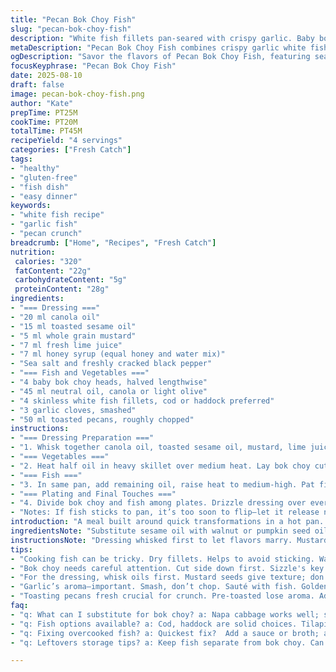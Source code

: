 ```yaml
---
title: "Pecan Bok Choy Fish"
slug: "pecan-bok-choy-fish"
description: "White fish fillets pan-seared with crispy garlic. Baby bok choy wilted al dente, with a nutty pecan crunch. Dressing blends canola and toasted sesame oils with whole grain mustard, fresh lemon juice, and honey syrup. Simple, balanced, without gluten, dairy, eggs. Technique focuses on texture contrast and timing; fish skin removed for cleanliness, bok choy cooked gently to keep crunch. Pecans toasted for aroma and bite. Easy swaps include olive oil for canola, maple syrup replaced by honey or agave. Total cook roughly 35 minutes total, serves 4."
metaDescription: "Pecan Bok Choy Fish combines crispy garlic white fish with crunchy pecans, vibrant bok choy, and a zesty dressing for a delightful meal."
ogDescription: "Savor the flavors of Pecan Bok Choy Fish, featuring seared white fish, vibrant bok choy, and a nutty dressing that ties it all together."
focusKeyphrase: "Pecan Bok Choy Fish"
date: 2025-08-10
draft: false
image: pecan-bok-choy-fish.png
author: "Kate"
prepTime: PT25M
cookTime: PT20M
totalTime: PT45M
recipeYield: "4 servings"
categories: ["Fresh Catch"]
tags:
- "healthy"
- "gluten-free"
- "fish dish"
- "easy dinner"
keywords:
- "white fish recipe"
- "garlic fish"
- "pecan crunch"
breadcrumb: ["Home", "Recipes", "Fresh Catch"]
nutrition: 
 calories: "320"
 fatContent: "22g"
 carbohydrateContent: "5g"
 proteinContent: "28g"
ingredients:
- "=== Dressing ==="
- "20 ml canola oil"
- "15 ml toasted sesame oil"
- "5 ml whole grain mustard"
- "7 ml fresh lime juice"
- "7 ml honey syrup (equal honey and water mix)"
- "Sea salt and freshly cracked black pepper"
- "=== Fish and Vegetables ==="
- "4 baby bok choy heads, halved lengthwise"
- "45 ml neutral oil, canola or light olive"
- "4 skinless white fish fillets, cod or haddock preferred"
- "3 garlic cloves, smashed"
- "50 ml toasted pecans, roughly chopped"
instructions:
- "=== Dressing Preparation ==="
- "1. Whisk together canola oil, toasted sesame oil, mustard, lime juice, and honey syrup in a bowl. Season with salt and pepper. Set aside for flavors to meld."
- "=== Vegetables ==="
- "2. Heat half oil in heavy skillet over medium heat. Lay bok choy cut side down, cook undisturbed until edges start crisping and leaves turn bright but still firm, 6-8 minutes. Salt and pepper. Cover pan and lower heat to finish softening gently, 5 more minutes. Remove bok choy, keep warm."
- "=== Fish ==="
- "3. In same pan, add remaining oil, raise heat to medium-high. Pat fish dry. Add garlic cloves to oil—listen for that sizzle, smell garlic aromatics. Lay fish down carefully, press gently to seal contact. Cook 3-4 minutes without moving; look for opaque edge creeping up sides. Flip once, cook 2-3 minutes more. Pull garlic out before serving to avoid burning bitterness."
- "=== Plating and Final Touches ==="
- "4. Divide bok choy and fish among plates. Drizzle dressing over everything. Sprinkle chopped toasted pecans evenly. Serve immediately."
- "Notes: If fish sticks to pan, it’s too soon to flip—let it release naturally. Overcooked fish dries out; watch opacity and flake texture. Bok choy should have crunch inside, not be mushy. Pecans add texture contrast; can substitute walnuts or almonds toasted similarly. Dressing mustard seeds add subtle texture, can swap to Dijon if none on hand (lose whole grain pop). Lime juice brightens, lemon works too but less floral."
introduction: "A meal built around quick transformations in a hot pan. Fish flesh aside, no skin get rid of that chewy mess. Garlic bruised not chopped, releasing aroma without burning instantly. Baby bok choy cuts sharp and evenly, so you get crunch and tenderness in one bite. Pecans toasted fresh bring a smoky note plus a satisfying snap, complementing the soft fish and wilted greens. The dressing tied everything together—nutty oils with sharp mustard seeds, a bright citrus spark tempered by honey’s gentle sweetness. Avoid mushy bok choy, avoid dry fish. Timing is everything here. Break down ingredients, prep ahead, so once pan’s hot, you work fast but relaxed. Kitchen smells build, listen for sizzles, watch denote safe flippable fish, or when bok choy signals done by subtle leaf soften and edges caramelizing. Simple, no fuss, but that attention lifts a basic pan-cooked white fish to something worth a second serving."
ingredientsNote: "Substitute sesame oil with walnut or pumpkin seed oil if unavailable—lose some smokiness but gain different depth. Whole grain mustard can be swapped for stone ground or Dijon; both maintain acidity and texture but adjust flavor subtly. Fresh lime juice preferred for brightness, but lemon juice fine backup. Honey syrup can be replaced by maple syrup or agave nectar, balancing sweet-tart. Pecans toasted last minute imperative; pre-toasted packaged nuts lose aroma fast, affecting final crunch and nuttiness. For oil choose neutral oils with high smoke points; avoid extra virgin olive oil during searing to prevent bitterness. Fish options like cod or haddock offer firm enough texture to hold shape but remain delicate. Removing skin reduces risk of chewy bites and keeps a smooth plating presentation. Garlic smashed keeps aroma mellow; chopped garlic burns too fast, turning bitter. Cooking vessel heavy-bottomed non-stick skillet ideal for even heat and easy fish release. If only stainless steel is available, preheat well and oil generously."
instructionsNote: "Dressing whisked first to let flavors marry. Mustard seeds in dressing give subtle texture contrast, avoid replacing with smooth mustard only—some textural variance is good. Heat oil with bok choy cut side down—listen for sizzle; quiet means pan’s not hot enough. Don’t stir bok choy initially; patience crucial to get caramelization, gently closing lid traps steam for finishing texture. Moving too early means no crust, soggy. Baking covered traps steam but pan heat finishes cooking internal stalks while preserving crunch in leaves. Garlic cloves added to fish oil to infuse without burning; remove after fish flips. Fish must be dry; wet fish steam cooks and sticks. Press lightly after seating fish to ensure contact for Maillard reaction—this crust seals surface flavors. Flip only once; repeated turning fragments fish. Visual cues: fish flesh changes from translucent to opaque, edges curl slightly. Timing flexible within 1-2 minute margin, trust eye and touch over clock. After plating, drizzle vinaigrette last moment to avoid soggy greens. Pecans sprinkled straight away retain crunch; can dust in last seconds if delayed serving. If sauce thickens when kept, whisk with small splash warm water to revive consistency. Clean pan keeps flavor clear without bitter burnt bits contaminating fish or bok choy."
tips:
- "Cooking fish can be tricky. Dry fillets. Helps to avoid sticking. Wait for that sizzle before flipping. Look for opaque edges. That's doneness."
- "Bok choy needs careful attention. Cut side down first. Sizzle's key. Don't stir. Patience brings crisp edges. Cover to steam gently finish."
- "For the dressing, whisk oils first. Mustard seeds give texture; don’t skip. If you use dijon, lose bite—just adjust. Lime juice brightens, lemon is backup."
- "Garlic’s aroma—important. Smash, don’t chop. Sauté with fish. Golden edges—that’s the goal. Remove before fish flips. Bitter takes over quick if not careful."
- "Toasting pecans fresh crucial for crunch. Pre-toasted lose aroma. Add right before serving. Last-minute sprinkle keeps bite intact."
faq:
- "q: What can I substitute for bok choy? a: Napa cabbage works well; similar texture. Kale too, but more chewy. Must adjust cooking times a bit."
- "q: Fish options available? a: Cod, haddock are solid choices. Tilapia, snapper too—more delicate though. Always skinless fillets preferable for cleaner plate."
- "q: Fixing overcooked fish? a: Quickest fix?  Add a sauce or broth; adds moisture back. Cover briefly to steam. Avoid dry bites."
- "q: Leftovers storage tips? a: Keep fish separate from bok choy. Can chill for up to two days. Reheat gently; keep moisture intact or it dries out."

---
```


